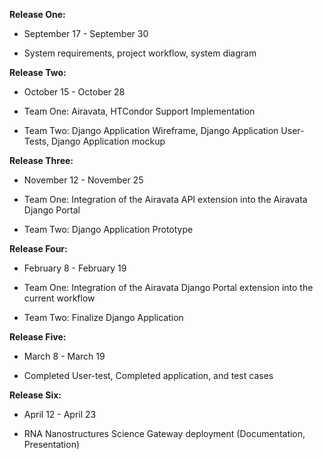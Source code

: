 **Release One:**

-   September 17 - September 30

-   System requirements, project workflow, system diagram

**Release Two:**

-   October 15 - October 28

-   Team One: Airavata, HTCondor Support Implementation

-   Team Two: Django Application Wireframe, Django Application User-Tests, Django Application mockup

**Release Three:**

-   November 12 - November 25

-   Team One: Integration of the Airavata API extension into the Airavata Django Portal

-   Team Two: Django Application Prototype

**Release Four:**

-   February 8 - February 19

-   Team One: Integration of the Airavata Django Portal extension into the current workflow

-   Team Two: Finalize Django Application

**Release Five:**

-   March 8 - March 19

-   Completed User-test, Completed application, and test cases

**Release Six:**

-   April 12 - April 23

-   RNA Nanostructures Science Gateway deployment (Documentation, Presentation)
